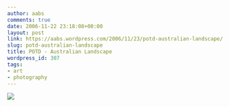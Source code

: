 ```yaml
---
author: aabs
comments: true
date: 2006-11-22 23:18:08+00:00
layout: post
link: https://aabs.wordpress.com/2006/11/23/potd-australian-landscape/
slug: potd-australian-landscape
title: POTD - Australian Landscape
wordpress_id: 307
tags:
- art
- photography
---
```





[![](http://static.flickr.com/48/132708320_1e7f36d589_b.jpg)](http://www.flickr.com/photos/aabs/132708320/)
